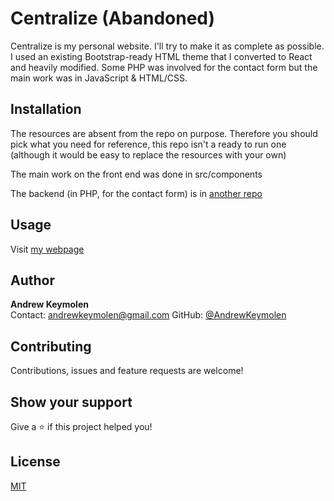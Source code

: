 # Centralize (Abandoned)

Centralize is my personal website. I'll try to make it as complete as possible.  I used an existing Bootstrap-ready HTML theme that I converted to React and heavily modified. Some PHP was involved for the contact form but the main work was in JavaScript & HTML/CSS.

## Installation

The resources are absent from the repo on purpose. Therefore you should pick what you need for reference, this repo isn't a ready to run one (although it would be easy to replace the resources with your own)

The main work on the front end was done in src/components

The backend (in PHP, for the contact form) is in [another repo](https://github.com/AndrewKeymolen/Centralize-Contact-Form)

## Usage

Visit [my webpage](https://centralize-na2aphasq-andrewkeymolen.vercel.app/)

## Author

<b>Andrew Keymolen</b>  
Contact: andrewkeymolen@gmail.com
GitHub: [@AndrewKeymolen](https://github.com/AndrewKeymolen)

## Contributing

Contributions, issues and feature requests are welcome!

## Show your support

Give a ⭐ if this project helped you!

## License

[MIT](https://choosealicense.com/licenses/mit/)
